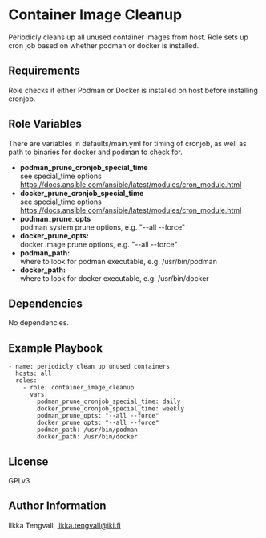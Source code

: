 Container Image Cleanup
=======================

Periodicly cleans up all unused container images from host. Role sets up cron
job based on whether podman or docker is installed.

Requirements
------------

Role checks if either Podman or Docker is installed on host before installing cronjob.

Role Variables
--------------

There are variables in defaults/main.yml for timing of cronjob,
as well as path to binaries for docker and podman to check for.


* **podman_prune_cronjob_special_time**  
  see special_time options https://docs.ansible.com/ansible/latest/modules/cron_module.html
* **docker_prune_cronjob_special_time**  
  see special_time options https://docs.ansible.com/ansible/latest/modules/cron_module.html
* **podman_prune_opts**  
  podman system prune options, e.g. "--all --force"
* **docker_prune_opts:**  
  docker image prune options, e.g. "--all --force"
* **podman_path:**  
  where to look for podman executable, e.g: /usr/bin/podman
* **docker_path:**  
  where to look for docker executable, e.g: /usr/bin/docker


Dependencies
------------

No dependencies.

Example Playbook
----------------

```
- name: periodicly clean up unused containers
  hosts: all
  roles:
    - role: container_image_cleanup
      vars:
        podman_prune_cronjob_special_time: daily
        docker_prune_cronjob_special_time: weekly
        podman_prune_opts: "--all --force"
        docker_prune_opts: "--all --force"
        podman_path: /usr/bin/podman
        docker_path: /usr/bin/docker
```

License
-------

GPLv3

Author Information
------------------

Ilkka Tengvall, ilkka.tengvall@iki.fi

